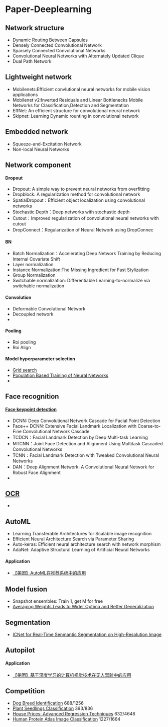# Paper-Deeplearning
## Network structure
   -  Dynamic Routing Between Capsules  
   -  Densely Connected Convolutional Network
   -  Sparsely Connected Convolutional Networks   
   -  Convolutional Neural Networks with Alternately Updated Clique   
   -  Dual Path Network   
   
   
## Lightweight network
   -  Mobilenets:Efficient convlutional neural networks for mobile vision applications
   -  Mobilenet v2:Inverted Residuals and Linear Bottlenecks Mobile Networks for Classification,Detection and Segmentation
   -  EffNet: An efficient structure for convolutional neural network    
   -  Skipnet: Learning Dynamic rounting in convolutional network

## Embedded network
   - Squeeze-and-Excitation Network   
   - Non-local Neural Networks      
   
  
## Network component
#### Dropout
   - Dropout: A simple way to prevent neural networks from overfitting       
   - Dropblock: A regularization method for convolutional network      
   - SpatialDropout：Efficient object localization using convolutional networks    
   - Stochastic Depth：Deep networks with stochastic depth   
   - Cutout：Improved regularization of convolutional neural networks with cutout    
   - DropConnect：Regularization of Neural Network using DropConnec    
#### BN
   - Batch Normalization：Accelerating Deep Network Training by Reducing Internal Covariate Shift     
   - Layer normalization   
   - Instance Normalization:The Missing Ingredient for Fast Stylization   
   - Group Normalization     
   - Switchable normalization: Differentiable Learning-to-normalize via switchable normalization   
#### Convolution 
   - Deformable Convolutional Network    
   - Decoupled network    
   -  
#### Pooling
   - Roi pooling     
   - Roi Align   
   
   
#### Model hyperparameter selection
   - [Grid search](https://github.com/johntwk/Python-ML-rolling-grid-search)
   - [Population Based Training of Neural Networks](https://deepmind.com/blog/population-based-training-neural-networks/)      
   - 

## Face recognition
#### [Face keypoint detection](https://mp.weixin.qq.com/s/CvdeV5xgUF0kStJQdRst0w)
   - DCNN: Deep Convolutional Network Cascade for Facial Point Detection      
   - Face++ DCNN: Extensive Facial Landmark Localization with Coarse-to-Fine Convolutional Network Cascade    
   - TCDCN：Facial Landmark Detection by Deep Multi-task Learning    
   - MTCNN：Joint Face Detection and Alignment Using Multitask Cascaded Convolutional Networks     
   - TCNN：Facial Landmark Detection with Tweaked Convolutional Neural Networks   
   - DAN：Deep Alignment Network: A Convolutional Neural Network for Robust Face Alignment     
   - 
## [OCR](https://github.com/wanghaisheng/awesome-ocr)
   -  
   
## AutoML
   -  Learning Transferable Architectures for Scalable image recognition    
   -  Efficient Neural Architecture Search via Parameter Sharing    
   -  Auto-keras: Efficient neural architecture search with network morphism  
   -  AdaNet: Adaptive Structural Learning of Artificial Neural Networks   
#### Application
   - [【美团】AutoML在推荐系统中的应用](https://gitbook.cn/books/5bcd96da48da2b3b6ac43327/index.html)

## Model fusion
   - Snapshot ensembles: Train 1, get M for free
   - [Averaging Weights Leads to Wider Optima and Better Generalization](https://github.com/kiudee/cs-ranking)   
   
## Segmentation
   - [ICNet for Real-Time Senmantic Segmentation on High-Resolution Image](https://github.com/hellochick/ICNet-tensorflow)    

## Autopilot
#### Application
   - [【美团】基于深度学习的计算机视觉技术在无人驾驶中的应用](https://gitbook.cn/gitchat/activity/5b90dea4d8738501887c527f)
   
## Competition
   - [Dog Breed Identification](https://www.kaggle.com/c/dog-breed-identification)   688/1256
   - [Plant Seedlings Classification](https://www.kaggle.com/c/plant-seedlings-classification)  393/836
   - [House Prices: Advanced Regression Techniques](https://www.kaggle.com/c/house-prices-advanced-regression-techniques) 632/4648
   - [Human Protein Atlas Image Classification](https://www.kaggle.com/c/human-protein-atlas-image-classification)  1227/1664

   
